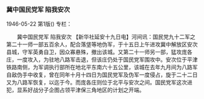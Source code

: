 ### 冀中国民党军  陷我安次

1946-05-22
第1版()
专栏：

　　冀中国民党军
    陷我安次
    【新华社延安十九日电】河间讯：国民党九十二军之第二十一师一部五百余人，配合落垡等地伪军，于十五日上午进攻冀中解放区安次县城，守军英勇自卫，因众寡悬殊，撤出该城。又第二十一师另一部，猛攻庞各庄，一度攻入，为驻地八路军击退，但该庄仍处于国民党军围攻中。安次位于平津铁路南侧，为军调执行部所在地北平东南六十五公里，该城在去年九月间为八路军自敌伪手中收复，曾在同年十月十四日为国民党军及伪军一度侵占，旋于二十二日又为八路军恢复，以迄于今。而庞各庄则位于北平与安次之间。国民党军这次进犯，显系好战分子企图占领平津保三角地区的计划之开端。
